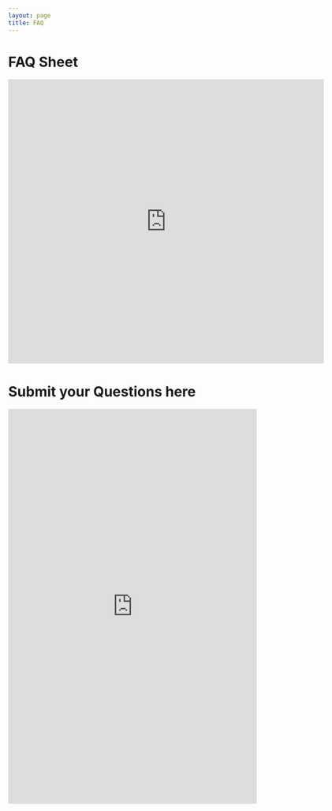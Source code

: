 ```yaml
---
layout: page
title: FAQ
---
```


# FAQ Sheet

<iframe src="https://docs.google.com/forms/d/e/1FAIpQLSeCPmpyaGtMca3K6xPlMH9nzLoy2H37MHArZjc5Gvveih_4sA/viewform?embedded=true" width="640" height="576" frameborder="0" marginheight="0" marginwidth="0">Loading…</iframe>

# Submit your Questions here



<iframe src="https://docs.google.com/forms/d/e/1FAIpQLSd1j0gPL5J4iUeqSqGSO-E7sLX-cfzagb9hy7c_dTpn8a02zw/viewform?embedded=true" width="100%" height="800" frameborder="0" marginheight="0" marginwidth="0">Loading…</iframe>